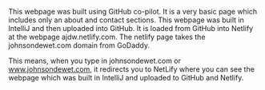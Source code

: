 This webpage was built using GitHub co-pilot. 
It is a very basic page which includes only an about and contact sections. 
This webpage was built in IntelliJ and then uploaded into GitHub. 
It is loaded from GitHub into Netlify at the webpage ajdw.netlify.com.
The netlify page takes the johnsondewet.com domain from GoDaddy. 

This means, when you type in johnsondewet.com or www.johnsondewet.com, it redirects you to NetLify where you can see the webpage which was built in IntelliJ and uploaded to GitHub and Netlify. 
